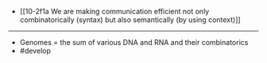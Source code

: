 - [[10-2f1a We are making communication efficient not only combinatorically (syntax) but also semantically (by using context)]]
---
- Genomes = the sum of various DNA and RNA and their combinatorics
- #develop
